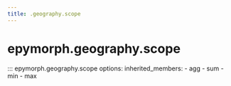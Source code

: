 ```yaml
---
title: .geography.scope
---
```


# epymorph.geography.scope

::: epymorph.geography.scope
    options:
      inherited_members:
        - agg
        - sum
        - min
        - max
